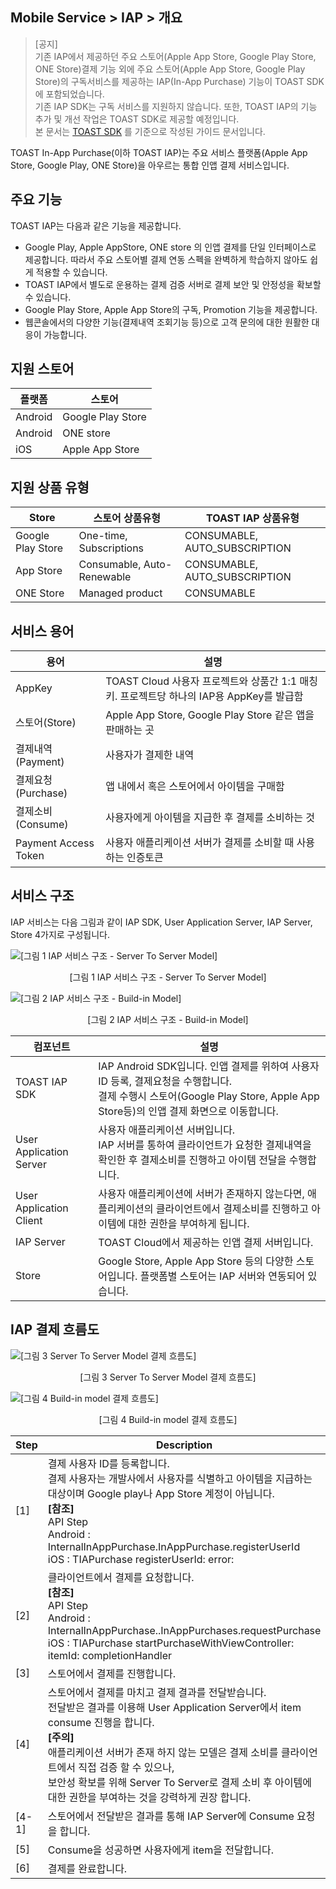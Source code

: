 ## Mobile Service > IAP > 개요

> [공지] <br>
기존 IAP에서 제공하던 주요 스토어(Apple App Store, Google Play Store, ONE Store)결제 기능 외에 주요 스토어(Apple App Store, Google Play Store)의 구독서비스를 제공하는 IAP(In-App Purchase) 기능이 TOAST SDK에 포함되었습니다.<br>
기존 IAP SDK는 구독 서비스를 지원하지 않습니다. 또한, TOAST IAP의 기능 추가 및 개선 작업은 TOAST SDK로 제공할 예정입니다.<br>
본 문서는 [TOAST SDK](http://docs.toast.com/ko/TOAST/ko/toast-sdk/overview/) 를 기준으로 작성된 가이드 문서입니다.


TOAST In-App Purchase(이하 TOAST IAP)는 주요 서비스 플랫폼(Apple App Store, Google Play, ONE Store)을 아우르는 통합 인앱 결제 서비스입니다.


## 주요 기능

TOAST IAP는 다음과 같은 기능을 제공합니다.

* Google Play, Apple AppStore, ONE store 의 인앱 결제를 단일 인터페이스로 제공합니다. 따라서 주요 스토어별 결제 연동 스펙을 완벽하게 학습하지 않아도 쉽게 적용할 수 있습니다.
* TOAST IAP에서 별도로 운용하는 결제 검증 서버로 결제 보안 및 안정성을 확보할 수 있습니다.
* Google Play Store, Apple App Store의 구독, Promotion 기능을 제공합니다.
* 웹콘솔에서의 다양한 기능(결제내역 조회기능 등)으로 고객 문의에 대한 원활한 대응이 가능합니다.


## 지원 스토어

| 플랫폼 | 스토어 |
| --- | --- |
| Android | Google Play Store|
| Android | ONE store|
| iOS | Apple App Store|

## 지원 상품 유형

| Store | 스토어 상품유형| TOAST IAP 상품유형|    
|---|---|---|
| Google Play Store| One-time, Subscriptions | CONSUMABLE, AUTO_SUBSCRIPTION |
| App Store| Consumable, Auto-Renewable | CONSUMABLE, AUTO_SUBSCRIPTION |
| ONE Store|	Managed product | CONSUMABLE|

## 서비스 용어


| 용어 | 설명 |
| --- | --- |
| AppKey | TOAST Cloud 사용자 프로젝트와 상품간 1:1 매칭키. 프로젝트당 하나의 IAP용 AppKey를 발급함 |
| 스토어(Store) | Apple App Store, Google Play Store 같은 앱을 판매하는 곳 |
| 결제내역(Payment) | 사용자가 결제한 내역 |
| 결제요청(Purchase) | 앱 내에서 혹은 스토어에서 아이템을 구매함 |
| 결제소비(Consume) | 사용자에게 아이템을 지급한 후 결제를 소비하는 것 |
| Payment Access Token | 사용자 애플리케이션 서버가 결제를 소비할 때 사용하는 인증토큰 |

## 서비스 구조

IAP 서비스는 다음 그림과 같이 IAP SDK, User Application Server, IAP Server, Store 4가지로 구성됩니다.

![[그림 1 IAP 서비스 구조 - Server To Server Model]](http://static.toastoven.net/prod_iap/iap_n_1.png)
<center>[그림 1 IAP 서비스 구조 - Server To Server Model]</center>

![[그림 2 IAP 서비스 구조 - Build-in Model]](http://static.toastoven.net/prod_iap/iap_n_23.png)
<center>[그림 2 IAP 서비스 구조 - Build-in Model]</center>

| 컴포넌트 | 설명 |
| ----- | --- |
| TOAST IAP SDK | IAP Android SDK입니다. 인앱 결제를 위하여 사용자ID 등록, 결제요청을 수행합니다. <br>결제 수행시 스토어(Google Play Store, Apple App Store등)의 인앱 결제 화면으로 이동합니다. |
| User Application Server | 사용자 애플리케이션 서버입니다. <br>IAP 서버를 통하여 클라이언트가 요청한 결제내역을 확인한 후 결제소비를 진행하고 아이템 전달을 수행합니다. |
| User Application Client | 사용자 애플리케이션에 서버가 존재하지 않는다면, 애플리케이션의 클라이언트에서 결제소비를 진행하고 아이템에 대한 권한을 부여하게 됩니다. |
| IAP Server | TOAST Cloud에서 제공하는 인앱 결제 서버입니다. |
| Store | Google Store, Apple App Store 등의 다양한 스토어입니다. 플랫폼별 스토어는 IAP 서버와 연동되어 있습니다. |


## IAP 결제 흐름도


![[그림 3 Server To Server Model 결제 흐름도]](http://static.toastoven.net/prod_iap/iap_n_28.png)
<center>[그림 3 Server To Server Model 결제 흐름도]</center>

![[그림 4 Build-in model 결제 흐름도]](http://static.toastoven.net/prod_iap/iap_n_29.png)
<center>[그림 4 Build-in model 결제 흐름도]</center>


| Step | Description |
| ---------- | ----------- |
| [1] | 결제 사용자 ID를 등록합니다. <br>결제 사용자는 개발사에서 사용자를 식별하고 아이템을 지급하는 대상이며 Google play나 App Store 계정이 아닙니다.<br>**[참조]** <br>API Step<br>Android : InternalInAppPurchase.InAppPurchase.registerUserId<br>iOS : TIAPurchase registerUserId: error: |
| [2] | 클라이언트에서 결제를 요청합니다.<br>**[참조]** <br>API Step<br>Android : InternalInAppPurchase..InAppPurchases.requestPurchase<br>iOS : TIAPurchase startPurchaseWithViewController: itemId: completionHandler |
| [3] | 스토어에서 결제를 진행합니다. |
| [4] | 스토어에서 결제를 마치고 결제 결과를 전달받습니다.<br>전달받은 결과를 이용해 User Application Server에서 item consume 진행을 합니다.<br>**[주의]** <br>애플리케이션 서버가 존재 하지 않는 모델은 결제 소비를 클라이언트에서 직접 검증 할 수 있으나, <br/> 보안성 확보를 위해 Server To Server로 결제 소비 후 아이템에 대한 권한을 부여하는 것을 강력하게 권장 합니다. |
| [4-1]| 스토어에서 전달받은 결과를 통해 IAP Server에 Consume 요청을 합니다. |
| [5] | Consume을 성공하면 사용자에게 item을 전달합니다. |
| [6] | 결제를 완료합니다. |
